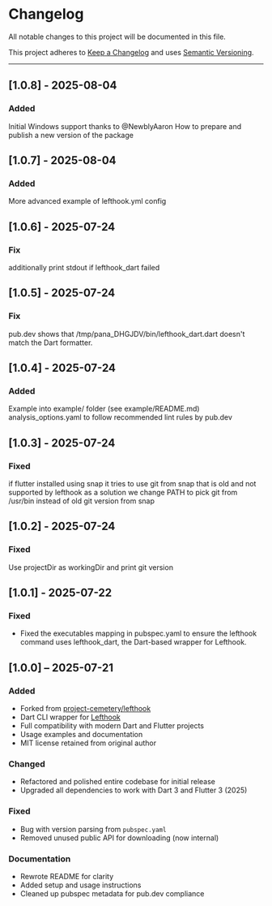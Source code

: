 # Changelog

All notable changes to this project will be documented in this file.

This project adheres to [Keep a Changelog](https://keepachangelog.com/en/1.0.0/)
and uses [Semantic Versioning](https://semver.org/).

---
## [1.0.8] - 2025-08-04

### Added
Initial Windows support thanks to @NewblyAaron
How to prepare and publish a new version of the package

## [1.0.7] - 2025-08-04

### Added
More advanced example of lefthook.yml config

## [1.0.6] - 2025-07-24

### Fix
additionally print stdout if lefthook_dart failed

## [1.0.5] - 2025-07-24

### Fix
pub.dev shows that /tmp/pana_DHGJDV/bin/lefthook_dart.dart doesn't match the Dart formatter.

## [1.0.4] - 2025-07-24

### Added
Example into example/ folder (see example/README.md)
analysis_options.yaml to follow recommended lint rules by pub.dev

## [1.0.3] - 2025-07-24

### Fixed
if flutter installed using snap it tries to use git from snap that is old and not supported by lefthook
as a solution we change PATH to pick git from /usr/bin instead of old git version from snap

## [1.0.2] - 2025-07-24

### Fixed
Use projectDir as workingDir and print git version

## [1.0.1] - 2025-07-22

### Fixed
- Fixed the executables mapping in pubspec.yaml to ensure the lefthook command uses lefthook_dart, the Dart-based wrapper for Lefthook.

## [1.0.0] – 2025-07-21

### Added
- Forked from [project-cemetery/lefthook](https://github.com/project-cemetery/lefthook)
- Dart CLI wrapper for [Lefthook](https://github.com/evilmartians/lefthook)
- Full compatibility with modern Dart and Flutter projects
- Usage examples and documentation
- MIT license retained from original author

### Changed
- Refactored and polished entire codebase for initial release
- Upgraded all dependencies to work with Dart 3 and Flutter 3 (2025)

### Fixed
- Bug with version parsing from `pubspec.yaml`
- Removed unused public API for downloading (now internal)

### Documentation
- Rewrote README for clarity
- Added setup and usage instructions
- Cleaned up pubspec metadata for pub.dev compliance
